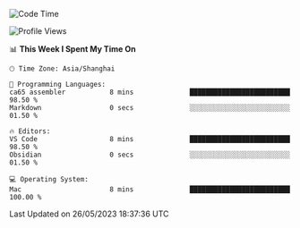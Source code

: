 <!--START_SECTION:waka-->
![Code Time](http://img.shields.io/badge/Code%20Time-104%20hrs%2056%20mins-blue)

![Profile Views](http://img.shields.io/badge/Profile%20Views-3-blue)

📊 **This Week I Spent My Time On** 

```text
🕑︎ Time Zone: Asia/Shanghai

💬 Programming Languages: 
ca65 assembler           8 mins              █████████████████████████   98.50 % 
Markdown                 0 secs              ░░░░░░░░░░░░░░░░░░░░░░░░░   01.50 % 

🔥 Editors: 
VS Code                  8 mins              █████████████████████████   98.50 % 
Obsidian                 0 secs              ░░░░░░░░░░░░░░░░░░░░░░░░░   01.50 % 

💻 Operating System: 
Mac                      8 mins              █████████████████████████   100.00 % 
```


 Last Updated on 26/05/2023 18:37:36 UTC
<!--END_SECTION:waka-->
